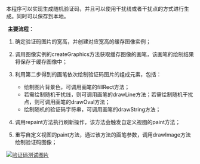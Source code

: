 ​		本程序可以实现生成随机验证码，并且可以使用干扰线或者干扰点的方式进行生成。同时可以保存到本地。

​		**主要流程：**

1. 确定验证码图片的宽高，并创建对应宽高的缓存图像实例；
2. 调用图像实例的createGraphics方法获取缓存图像的画笔，该画笔的绘制结果将保存于缓存图像中；
3. 利用第二步得到的画笔依次绘制验证码图片的组成元素，包括：

   - 绘制图片背景色，可调用画笔的fillRect方法；
   - 若需绘制随机干扰线，则可调用画笔的drawLine方法；若需绘制随机干扰点，则可调用画笔的drawOval方法；
   - 绘制随机的验证码字符串，可调用画笔的drawString方法；
4. 调用repaint方法执行刷新操作，该方法会触发自定义视图的paint方法；
5. 重写自定义视图的paint方法，通过该方法的画笔参数，调用drawImage方法绘制验证码图像；



[![验证码测试图片](https://www.helloimg.com/images/2021/04/06/B7j53q.png)](https://www.helloimg.com/image/B7j53q)


